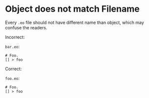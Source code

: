 # Object does not match Filename

Every `.eo` file should not have different name than object, which may confuse
the readers.

Incorrect:

`bar.eo`:

```eo
# Foo.
[] > foo
```

Correct:

`foo.eo`:

```eo
# Foo.
[] > foo
```

